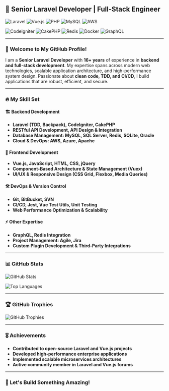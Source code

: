 ## 🚀 Senior Laravel Developer | Full-Stack Engineer

![Laravel](https://img.shields.io/badge/Laravel-FF2D20?style=for-the-badge&logo=laravel&logoColor=white) ![Vue.js](https://img.shields.io/badge/Vue.js-4FC08D?style=for-the-badge&logo=vue.js&logoColor=white) ![PHP](https://img.shields.io/badge/PHP-777BB4?style=for-the-badge&logo=php&logoColor=white) ![MySQL](https://img.shields.io/badge/MySQL-4479A1?style=for-the-badge&logo=mysql&logoColor=white) ![AWS](https://img.shields.io/badge/AWS-232F3E?style=for-the-badge&logo=amazon-aws&logoColor=white)

![CodeIgniter](https://img.shields.io/badge/CodeIgniter-EE4623?style=for-the-badge&logo=codeigniter&logoColor=white) ![CakePHP](https://img.shields.io/badge/CakePHP-D33C43?style=for-the-badge&logo=cakephp&logoColor=white) ![Redis](https://img.shields.io/badge/Redis-DC382D?style=for-the-badge&logo=redis&logoColor=white) ![Docker](https://img.shields.io/badge/Docker-2496ED?style=for-the-badge&logo=docker&logoColor=white) ![GraphQL](https://img.shields.io/badge/GraphQL-E10098?style=for-the-badge&logo=graphql&logoColor=white)

---

### 👋 Welcome to My GitHub Profile!

I am a **Senior Laravel Developer** with **16+ years** of experience in **backend and full-stack development**. My expertise spans across modern web technologies, scalable application architecture, and high-performance system design. Passionate about **clean code, TDD, and CI/CD**, I build applications that are robust, efficient, and secure.

---

### 🔥 My Skill Set

#### 🏗 Backend Development
- **Laravel (TDD, Backpack), CodeIgniter, CakePHP**
- **RESTful API Development, API Design & Integration**
- **Database Management: MySQL, SQL Server, Redis, SQLite, Oracle**
- **Cloud & DevOps: AWS, Azure, Apache**

#### 🎨 Frontend Development
- **Vue.js, JavaScript, HTML, CSS, jQuery**
- **Component-Based Architecture & State Management (Vuex)**
- **UI/UX & Responsive Design (CSS Grid, Flexbox, Media Queries)**

#### 🛠️ DevOps & Version Control
- **Git, BitBucket, SVN**
- **CI/CD, Jest, Vue Test Utils, Unit Testing**
- **Web Performance Optimization & Scalability**

#### ⚡ Other Expertise
- **GraphQL, Redis Integration**
- **Project Management: Agile, Jira**
- **Custom Plugin Development & Third-Party Integrations**

---

### 📊 GitHub Stats
![GitHub Stats](https://github-readme-stats.vercel.app/api?username=your-github-username&show_icons=true&theme=radical)

![Top Languages](https://github-readme-stats.vercel.app/api/top-langs/?username=your-github-username&layout=compact&theme=radical)

---

### 🏆 GitHub Trophies
![GitHub Trophies](https://github-profile-trophy.vercel.app/?username=your-github-username&theme=radical&no-bg=true&no-frame=true)

---

### 🎖 Achievements
- **Contributed to open-source Laravel and Vue.js projects**
- **Developed high-performance enterprise applications**
- **Implemented scalable microservices architectures**
- **Active community member in Laravel and Vue.js forums**

---

### 🚀 Let's Build Something Amazing!
